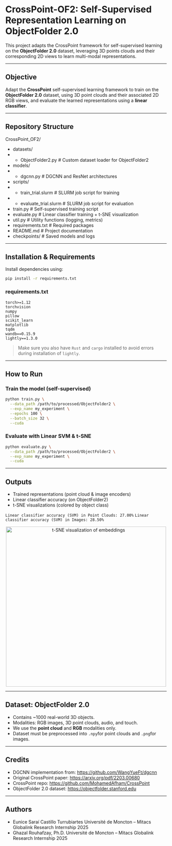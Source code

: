 # CrossPoint-OF2: Self-Supervised Representation Learning on ObjectFolder 2.0
This project adapts the CrossPoint framework for self-supervised learning on the **ObjectFolder 2.0** dataset, leveraging 3D points clouds and their corresponding 2D views to learn multi-modal representations.

---

## Objective
Adapt the **CrossPoint** self-supervised learning framework to train on the **ObjectFolder 2.0** dataset, using 3D point clouds and their associated 2D RGB views, and evaluate the learned representations using a **linear classifier**.

---

## Repository Structure
CrossPoint_OF2/
- datasets/
- - ObjectFolder2.py # Custom dataset loader for ObjectFolder2
- models/
- - dgcnn.py # DGCNN and ResNet architectures
- scripts/
- - train_trial.slurm # SLURM job script for training
- - evaluate_trial.slurm # SLURM job script for evaluation
- train.py # Self-supervised training script
- evaluate.py # Linear classifier training + t-SNE visualization
- util.py # Utility functions (logging, metrics)
- requirements.txt # Required packages
- README.md # Project documentation
- checkpoints/ # Saved models and logs

---

## Installation & Requirements
Install dependencies using:
```bash
pip install -r requirements.txt
```

### requirements.txt
```
torch>=1.12
torchvision
numpy
pillow
scikit_learn
matplotlib
tqdm
wandb==0.15.9
lightly==1.3.0
```
> Make sure you also have `Rust` and `cargo` installed to avoid errors during installation of `lightly`.

---

## How to Run
### Train the model (self-supervised)
```bash
python train.py \
  --data_path /path/to/processed/ObjectFolder2 \
  --exp_name my_experiment \
  --epochs 100 \
  --batch_size 32 \
  --cuda
```

### Evaluate with Linear SVM & t-SNE
```bash
python evaluate.py \
  --data_path /path/to/processed/ObjectFolder2 \
  --exp_name my_experiment \
  --cuda
```

---

## Outputs
- Trained representations (point cloud & image encoders)
- Linear classifier accuracy (on ObjectFolder2)
- t-SNE visualizations (colored by object class)

```Linear classifier accuracy (SVM) in Point Clouds: 27.00%```
```Linear classifier accuracy (SVM) in Images: 28.50%```

<p align="center">
    <img src="results/of2_full_run/tsne_pointclouds.png" alt="t-SNE visualization of embeddings" width="500"/>
</p>

---

## Dataset: ObjectFolder 2.0
- Contains ~1000 real-world 3D objects.
- Modalities: RGB images, 3D point clouds, audio, and touch.
- We use the **point cloud** and **RGB** modalities only.
- Dataset must be preprocessed into `.npy`for point clouds and `.png`for images.

---

## Credits
- DGCNN implementation from: https://github.com/WangYueFt/dgcnn
- Original CrossPoint paper: https://arxiv.org/pdf/2203.00680
- CrossPoint repo: https://github.com/MohamedAfham/CrossPoint
- ObjectFolder 2.0 dataset: https://objectfolder.stanford.edu

---

## Authors
- Eunice Saraí Castillo Turrubiartes
  Université de Moncton – Mitacs Globalink Research Internship 2025
- Ghazal Rouhafzay, Ph.D.
  Université de Moncton – Mitacs Globalink Research Internship 2025